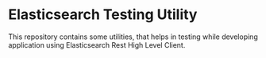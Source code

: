 # Elasticsearch Testing Utility

This repository contains some utilities, that helps in testing while developing application using Elasticsearch Rest High Level Client. 